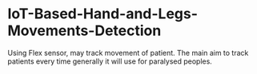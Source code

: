 # IoT-Based-Hand-and-Legs-Movements-Detection

Using Flex sensor, may track movement of patient. The main aim to track patients every time generally it will use for paralysed peoples.
